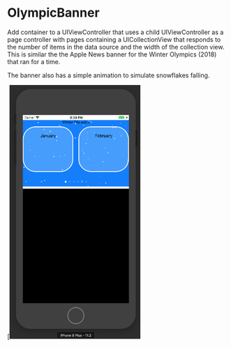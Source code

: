 # OlympicBanner
Add container to a UIViewController that uses a child UIViewController as a page controller with pages containing a UICollectionView that responds to the number of items in the data source and the width of the collection view.  This is similar the the Apple News banner for the Winter Olympics (2018) that ran for a time.

The banner also has a simple animation to simulate snowflakes falling.

[<img width="300" alt="screen shot" src="https://github.com/djmckay/OlympicBanner/blob/master/Screen%20Shot%202018-02-15%20at%208.39.05%20PM.png?raw=true">
